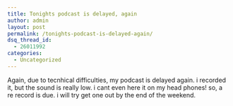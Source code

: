 ```yaml
---
title: Tonights podcast is delayed, again
author: admin
layout: post
permalink: /tonights-podcast-is-delayed-again/
dsq_thread_id:
  - 26011992
categories:
  - Uncategorized
---
```

Again, due to tecnhical difficulties, my podcast is delayed again. i recorded it, but the sound is really low. i cant even here it on my head phones! so, a re record is due. i will try get one out by the end of the weekend.